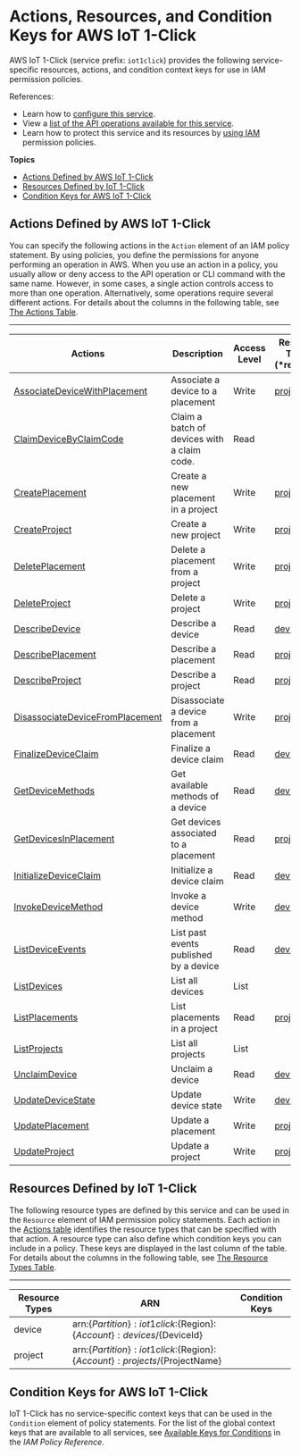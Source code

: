 # Actions, Resources, and Condition Keys for AWS IoT 1\-Click<a name="list_awsiot1-click"></a>

AWS IoT 1\-Click \(service prefix: `iot1click`\) provides the following service\-specific resources, actions, and condition context keys for use in IAM permission policies\.

References:
+ Learn how to [configure this service](http://docs.aws.amazon.com/iot1click/latest/developerguide/)\.
+ View a [list of the API operations available for this service](http://docs.aws.amazon.com/iot1click/latest/APIReference/)\.
+ Learn how to protect this service and its resources by [using IAM](http://docs.aws.amazon.com/iot1click/latest/developerguide/authentication.html) permission policies\.

**Topics**
+ [Actions Defined by AWS IoT 1\-Click](#awsiot1-click-actions-as-permissions)
+ [Resources Defined by IoT 1\-Click](#awsiot1-click-resources-for-iam-policies)
+ [Condition Keys for AWS IoT 1\-Click](#awsiot1-click-policy-keys)

## Actions Defined by AWS IoT 1\-Click<a name="awsiot1-click-actions-as-permissions"></a>

You can specify the following actions in the `Action` element of an IAM policy statement\. By using policies, you define the permissions for anyone performing an operation in AWS\. When you use an action in a policy, you usually allow or deny access to the API operation or CLI command with the same name\. However, in some cases, a single action controls access to more than one operation\. Alternatively, some operations require several different actions\. For details about the columns in the following table, see [The Actions Table](reference_policies_actions-resources-contextkeys.md#actions_table)\.


****  

| Actions | Description | Access Level | Resource Types \(\*required\) | Condition Keys | Dependent Actions | 
| --- | --- | --- | --- | --- | --- | 
|   [ AssociateDeviceWithPlacement ](http://docs.aws.amazon.com/iot1click/latest/APIReference/API_AssociateDeviceWithPlacement.html)  | Associate a device to a placement | Write |   [ project\* ](#awsiot1-click-project)   |  |  | 
|   [ ClaimDeviceByClaimCode ](http://docs.aws.amazon.com/iot1click/latest/APIReference/API_ClaimDeviceByClaimCode.html)  | Claim a batch of devices with a claim code\. | Read |  |  |  | 
|   [ CreatePlacement ](http://docs.aws.amazon.com/iot1click/latest/APIReference/API_CreatePlacement.html)  | Create a new placement in a project | Write |   [ project\* ](#awsiot1-click-project)   |  |  | 
|   [ CreateProject ](http://docs.aws.amazon.com/iot1click/latest/APIReference/API_CreateProject.html)  | Create a new project | Write |   [ project\* ](#awsiot1-click-project)   |  |  | 
|   [ DeletePlacement ](http://docs.aws.amazon.com/iot1click/latest/APIReference/API_DeletePlacement.html)  | Delete a placement from a project | Write |   [ project\* ](#awsiot1-click-project)   |  |  | 
|   [ DeleteProject ](http://docs.aws.amazon.com/iot1click/latest/APIReference/API_DeleteProject.html)  | Delete a project | Write |   [ project\* ](#awsiot1-click-project)   |  |  | 
|   [ DescribeDevice ](http://docs.aws.amazon.com/iot1click/latest/APIReference/API_DescribeDevice.html)  | Describe a device | Read |   [ device\* ](#awsiot1-click-device)   |  |  | 
|   [ DescribePlacement ](http://docs.aws.amazon.com/iot1click/latest/APIReference/API_DescribePlacement.html)  | Describe a placement | Read |   [ project\* ](#awsiot1-click-project)   |  |  | 
|   [ DescribeProject ](http://docs.aws.amazon.com/iot1click/latest/APIReference/API_DescribeProject.html)  | Describe a project | Read |   [ project\* ](#awsiot1-click-project)   |  |  | 
|   [ DisassociateDeviceFromPlacement ](http://docs.aws.amazon.com/iot1click/latest/APIReference/API_DissacociateDeviceFromPlacement.html)  | Disassociate a device from a placement | Write |   [ project\* ](#awsiot1-click-project)   |  |  | 
|   [ FinalizeDeviceClaim ](http://docs.aws.amazon.com/iot1click/latest/APIReference/API_FinalizeDeviceClaim.html)  | Finalize a device claim | Read |   [ device\* ](#awsiot1-click-device)   |  |  | 
|   [ GetDeviceMethods ](http://docs.aws.amazon.com/iot1click/latest/APIReference/API_GetDeviceMethods.html)  | Get available methods of a device | Read |   [ device\* ](#awsiot1-click-device)   |  |  | 
|   [ GetDevicesInPlacement ](http://docs.aws.amazon.com/iot1click/latest/APIReference/API_GetDevicesInPlacement.html)  | Get devices associated to a placement | Read |   [ project\* ](#awsiot1-click-project)   |  |  | 
|   [ InitializeDeviceClaim ](http://docs.aws.amazon.com/iot1click/latest/APIReference/API_InitializeDeviceClaim.html)  | Initialize a device claim | Read |   [ device\* ](#awsiot1-click-device)   |  |  | 
|   [ InvokeDeviceMethod ](http://docs.aws.amazon.com/iot1click/latest/APIReference/API_InvokeDeviceMethod.html)  | Invoke a device method | Write |   [ device\* ](#awsiot1-click-device)   |  |  | 
|   [ ListDeviceEvents ](http://docs.aws.amazon.com/iot1click/latest/APIReference/API_ListDeviceEvents.html)  | List past events published by a device | Read |   [ device\* ](#awsiot1-click-device)   |  |  | 
|   [ ListDevices ](http://docs.aws.amazon.com/iot1click/latest/APIReference/API_ListDevices.html)  | List all devices | List |  |  |  | 
|   [ ListPlacements ](http://docs.aws.amazon.com/iot1click/latest/APIReference/API_ListPlacements.html)  | List placements in a project | Read |   [ project\* ](#awsiot1-click-project)   |  |  | 
|   [ ListProjects ](http://docs.aws.amazon.com/iot1click/latest/APIReference/API_ListProjects.html)  | List all projects | List |  |  |  | 
|   [ UnclaimDevice ](http://docs.aws.amazon.com/iot1click/latest/APIReference/API_UnclaimDevice.html)  | Unclaim a device | Read |   [ device\* ](#awsiot1-click-device)   |  |  | 
|   [ UpdateDeviceState ](http://docs.aws.amazon.com/iot1click/latest/APIReference/API_UpdateDeviceState.html)  | Update device state | Write |   [ device\* ](#awsiot1-click-device)   |  |  | 
|   [ UpdatePlacement ](http://docs.aws.amazon.com/iot1click/latest/APIReference/API_UpdatePlacement.html)  | Update a placement | Write |   [ project\* ](#awsiot1-click-project)   |  |  | 
|   [ UpdateProject ](http://docs.aws.amazon.com/iot1click/latest/APIReference/API_UpdateProject.html)  | Update a project | Write |   [ project\* ](#awsiot1-click-project)   |  |  | 

## Resources Defined by IoT 1\-Click<a name="awsiot1-click-resources-for-iam-policies"></a>

The following resource types are defined by this service and can be used in the `Resource` element of IAM permission policy statements\. Each action in the [Actions table](#awsiot1-click-actions-as-permissions) identifies the resource types that can be specified with that action\. A resource type can also define which condition keys you can include in a policy\. These keys are displayed in the last column of the table\. For details about the columns in the following table, see [The Resource Types Table](reference_policies_actions-resources-contextkeys.md#resources_table)\.


****  

| Resource Types | ARN | Condition Keys | 
| --- | --- | --- | 
|   device  |  arn:$\{Partition\}:iot1click:$\{Region\}:$\{Account\}:devices/$\{DeviceId\}  |  | 
|   project  |  arn:$\{Partition\}:iot1click:$\{Region\}:$\{Account\}:projects/$\{ProjectName\}  |  | 

## Condition Keys for AWS IoT 1\-Click<a name="awsiot1-click-policy-keys"></a>

IoT 1\-Click has no service\-specific context keys that can be used in the `Condition` element of policy statements\. For the list of the global context keys that are available to all services, see [Available Keys for Conditions](reference_policies_condition-keys.html#AvailableKeys) in the *IAM Policy Reference*\.